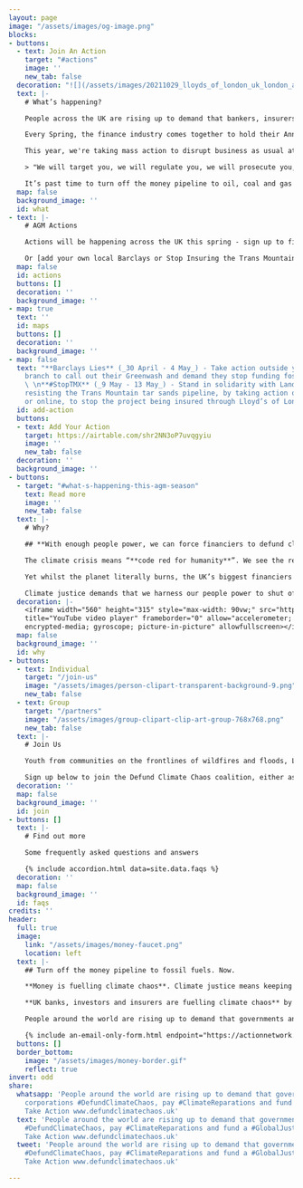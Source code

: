 ```yaml
---
layout: page
image: "/assets/images/og-image.png"
blocks:
- buttons:
  - text: Join An Action
    target: "#actions"
    image: ''
    new_tab: false
  decoration: "![](/assets/images/20211029_lloyds_of_london_uk_london_ad_8.jpg)"
  text: |-
    # What’s happening?

    People across the UK are rising up to demand that bankers, insurers and fund managers **Defund Climate Chaos**, pay **Climate Reparations** and fund a **Global Just Transition**.

    Every Spring, the finance industry comes together to hold their Annual General Meetings - where they celebrate profits, approve bonuses and ignore taking action to stop climate chaos.

    This year, we're taking mass action to disrupt business as usual at their AGMs. You can join communities on the frontlines of climate breakdown to take action against UK’s biggest funders of fossil fuel projects.

    > "We will target you, we will regulate you, we will prosecute you, we will dismantle the economic systems and systems of power that you maintain, we will force you to make reparations for the climate crisis and extractivism that you continue to enable around the world."

    It’s past time to turn off the money pipeline to oil, coal and gas companies and for UK finance to start investing in climate justice and a safer future for us all.
  map: false
  background_image: ''
  id: what
- text: |-
    # AGM Actions

    Actions will be happening across the UK this spring - sign up to find out more about taking action at Barclays, HSBC, Lloyd's of London, Shell and Standard Chartered AGMs.

    Or [add your own local Barclays or Stop Insuring the Trans Mountain Pipeline action to the map](/#add-action).
  map: false
  id: actions
  buttons: []
  decoration: ''
  background_image: ''
- map: true
  text: ''
  id: maps
  buttons: []
  decoration: ''
  background_image: ''
- map: false
  text: "**Barclays Lies** (_30 April - 4 May_) - Take action outside your local Barclays
    branch to call out their Greenwash and demand they stop funding fossil fuel expansion.\n\n
    \ \n**#StopTMX** (_9 May - 13 May_) - Stand in solidarity with Land Defenders
    resisting the Trans Mountain tar sands pipeline, by taking action on the street
    or online, to stop the project being insured through Lloyd’s of London."
  id: add-action
  buttons:
  - text: Add Your Action
    target: https://airtable.com/shr2NN3oP7uvqgyiu
    image: ''
    new_tab: false
  decoration: ''
  background_image: ''
- buttons:
  - target: "#what-s-happening-this-agm-season"
    text: Read more
    image: ''
    new_tab: false
  text: |-
    # Why?

    ## **With enough people power, we can force financiers to defund climate chaos. Join us.**

    The climate crisis means “**code red for humanity**”. We see the reality raging around us with floods, wildfires and storms every day.

    Yet whilst the planet literally burns, the UK’s biggest financiers keep pouring billions of pounds each year into fuelling the fire. **Barclays, HSBC, Lloyds of London** to name just a few - they still fund fossil fuels.

    Climate justice demands that we harness our people power to shut off the money pipeline to oil, coal and gas immediately.
  decoration: |-
    <iframe width="560" height="315" style="max-width: 90vw;" src="https://www.youtube.com/embed/0_Oj6v5Wb80"
    title="YouTube video player" frameborder="0" allow="accelerometer; autoplay; clipboard-write;
    encrypted-media; gyroscope; picture-in-picture" allowfullscreen></iframe>
  map: false
  background_image: ''
  id: why
- buttons:
  - text: Individual
    target: "/join-us"
    image: "/assets/images/person-clipart-transparent-background-9.png"
    new_tab: false
  - text: Group
    target: "/partners"
    image: "/assets/images/group-clipart-clip-art-group-768x768.png"
    new_tab: false
  text: |-
    # Join Us

    Youth from communities on the frontlines of wildfires and floods, Land Defenders, trade unions, and local campaign groups, we are all joining together to transform the finance system.

    Sign up below to join the Defund Climate Chaos coalition, either as a group (Grassroots, NGO, Union) or individual.
  decoration: ''
  map: false
  background_image: ''
  id: join
- buttons: []
  text: |-
    # Find out more

    Some frequently asked questions and answers

    {% include accordion.html data=site.data.faqs %}
  decoration: ''
  map: false
  background_image: ''
  id: faqs
credits: ''
header:
  full: true
  image:
    link: "/assets/images/money-faucet.png"
    location: left
  text: |-
    ## Turn off the money pipeline to fossil fuels. Now.

    **Money is fuelling climate chaos**. Climate justice means keeping fossil fuels in the ground. We need to stop new coal, oil, gas and fracking project

    **UK banks, investors and insurers are fuelling climate chaos** by pumping billions of pounds into climate wrecking projects. Without that support, companies like Shell and BP, can't fuel climate breakdown.

    People around the world are rising up to demand that governments and corporations **#DefundClimateChaos**, pay **Climate Reparations** and fund a **Global** **Just Transition**

    {% include an-email-only-form.html endpoint="https://actionnetwork.org/api/v2/petitions/e0c7e2f4-925f-448c-9558-57c1997b5408/signatures" jump="actions" %}
  buttons: []
  border_bottom:
    image: "/assets/images/money-border.gif"
    reflect: true
invert: odd
share:
  whatsapp: 'People around the world are rising up to demand that governments and
    corporations #DefundClimateChaos, pay #ClimateReparations and fund a #GlobalJustTransition
    Take Action www.defundclimatechaos.uk'
  text: 'People around the world are rising up to demand that governments and corporations
    #DefundClimateChaos, pay #ClimateReparations and fund a #GlobalJustTransition
    Take Action www.defundclimatechaos.uk'
  tweet: 'People around the world are rising up to demand that governments and corporations
    #DefundClimateChaos, pay #ClimateReparations and fund a #GlobalJustTransition
    Take Action www.defundclimatechaos.uk'

---
```

